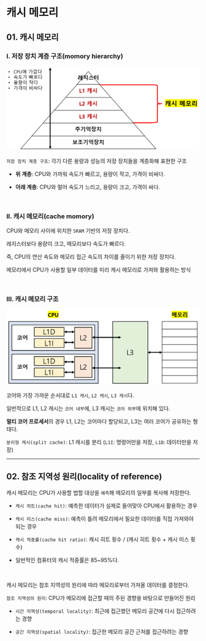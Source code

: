 # 캐시 메모리

## 01. 캐시 메모리

### I. 저장 장치 계층 구조(momory hierarchy)

<img src="./img/computer-structure-0435.png" width="600px">

`저장 장치 계층 구조`: 각기 다른 용량과 성능의 저장 장치들을 계층화해 표현한 구조<br>

- **위 계층**: CPU와 가까워 속도가 빠르고, 용량이 작고, 가격이 비싸다.<br>

- **아래 계층**: CPU와 멀어 속도가 느리고, 용량이 크고, 가격이 싸다.<br>

<br>

### II. 캐시 메모리(cache momory)

CPU와 메모리 사이에 위치한 `SRAM` 기반의 저장 장치다.<br>

레지스터보다 용량이 크고, 메모리보다 속도가 빠르다.<br>

즉, CPU의 연산 속도와 메모리 접근 속도의 차이를 줄이기 위한 저장 장치다.<br>

메모리에서 CPU가 사용할 일부 데이터를 미리 캐시 메모리로 가져와 활용하는 방식<br>

<br>

### III. 캐시 메모리 구조

<img src="./img/computer-structure-0436.png" width="600px">

코어와 가장 가까운 순서대로 `L1 캐시`, `L2 캐시`, `L3 캐시`다.<br>

일반적으로 L1, L2 캐시는 `코어 내부`에, L3 캐시는 `코어 외부`에 위치해 있다.<br>

**멀티 코어 프로세서**의 경우 L1, L2는 코어마다 할당되고, L3는 여러 코어가 공유하는 형태다.<br>

`분리형 캐시(split cache)`: L1 캐시를 분리 (`L1I`: 명령어만을 저장, `L1D`: 데이터만을 저장)<br>

---

## 02. 참조 지역성 원리(locality of reference)

캐시 메모리는 CPU가 사용할 법할 대상을 `예측`해 메모리의 일부를 복사해 저장한다.<br>

- `캐시 히트(cache hit)`: 예측한 데이터가 실제로 들어맞아 CPU에서 활용하는 경우<br>

- `캐시 미스(cache miss)`: 예측이 틀려 메모리에서 필요한 데이터를 직접 가져와야 되는 경우<br>

- `캐시 적중률(cache hit ratio)`: 캐시 히트 횟수 / (캐시 히트 횟수 + 캐시 미스 횟수)<br>

- 일반적인 컴퓨터의 캐시 적중률은 85~95%다.<br>

<br>

캐시 메모리는 참조 지역성의 원리에 따라 메모리로부터 가져올 데이터를 결정한다.<br>

`참조 지역성의 원리`: CPU가 메모리에 접근할 때의 주된 경향을 바탕으로 만들어진 원리<br>

- `시간 지역성(temporal locality)`: 최근에 접근했던 메모리 공간에 다시 접근하려는 경향<br>

- `공간 지역성(spatial locality)`: 접근한 메모리 공간 근처를 접근하려는 경향<br>

